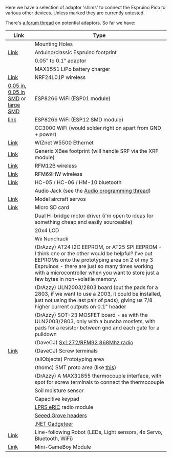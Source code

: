 Here we have a selection of adaptor 'shims' to connect the Espruino Pico to various other devices. Unless marked they are currently untested.

There's [a forum thread](http://forum.espruino.com/conversations/259519/) on potential adaptors. So far we have:

| Link | Type |
|------|------|
|  |  Mounting Holes |
| [Link](eagle/arduino.brd) |  Arduino/classic Espruino footprint |
|  |  0.05" to 0.1" adaptor |
|  |  MAX1551 LiPo battery charger |
| [Link](eagle/nrf24.brd) |  NRF24L01P wireless |
| [0.05 in](eagle/esp8266_small.brd), [0.05 in SMD](eagle/esp8266_small2.brd) or [large SMD](eagle/esp8266_small.brd) |  ESP8266 WiFi (ESP01 module) |
| [link](eagle/esp8266_esp12.brd) |  ESP8266 WiFi (ESP12 SMD module) |
|  |  CC3000 WiFi (would solder right on apart from GND + power) |
| [Link](eagle/w550io.brd) |  WIZnet W5500 Ethernet |
| [Link](eagle/xbee.brd) |  Generic XBee footprint (will handle SRF via the XRF module) |
| [Link](eagle/rfm12b.brd) |  RFM12B wireless |
| [Link](eagle/rfm69.brd) |  RFM69HW wireless |
| [Link](eagle/bluetooth.brd)  |  HC-05 / HC-06 / HM-10 bluetooth |
|  |  Audio Jack (see the [Audio programming thread](http://forum.espruino.com/conversations/257732/)) |
| [Link](eagle/servo.brd) |  Model aircraft servos |
| [Link](eagle/microsd.brd) |  Micro SD card |
|  |  Dual H-bridge motor driver (i'm open to ideas for something cheap and easily sourceable) |
|  |  20x4 LCD |
|  |  Wii Nunchuck |
|  |  (DrAzzy) AT24 I2C EEPROM, or AT25 SPI EEPROM - I think one or the other would be helpful? I've put EEPROMs onto the prototyping area on 2 of my 3 Espruinos - there are just so many times working with a microcontroller when you want to store just a few bytes in non-volatile memory. |
|  |  (DrAzzy) ULN2003/2803 board (put the pads for a 2803, if we want to use a 2003, it could be installed, just not using the last pair of pads), giving us 7/8 higher current outputs on 0.1" header |
|  |  (DrAzzy) SOT-23 MOSFET board - as with the ULN2003/2803, only with a buncha mosfets, with pads for a resistor between gnd and each gate for a pulldown |
|  |  (DaveCJ) [Sx1272/RFM92 868Mhz radio](http://www.ebay.co.uk/itm/HopeRF-RFM92W-915Mhz-LoRa-Ultra-Long-Range-Transceiver-SX1272-compatible-/181415801105) |
| [Link](eagle/terminal.brd)  |  (DaveCJ) Screw terminals |
|  |  (allObjects) Prototyping area |
|  |  (thomc) SMT proto area (like [this](http://www.adafruit.com/product/1212)) |
|  |  (DrAzzy) A MAX31855 thermocouple interface, with spot for screw terminals to connect the thermocouple |
|  |  Soil moisture sensor |
|  |  Capacitive keypad |
|  |  [LPRS eRIC](http://www.lprs.co.uk/easy-radio/eric/) radio module |
|  |  [Seeed Grove headers](http://www.seeedstudio.com/depot/s/grovefamily.html) |
|  |  [.NET Gadgeteer](http://www.netmf.com/gadgeteer/) |
| [Link](eagle/robot.brd) |  Line-following Robot (LEDs, Light sensors, 4x Servo, Bluetooth, WiFi) |
| [Link](../EspruBoy/espruboy.brd) | Mini-GameBoy Module |
